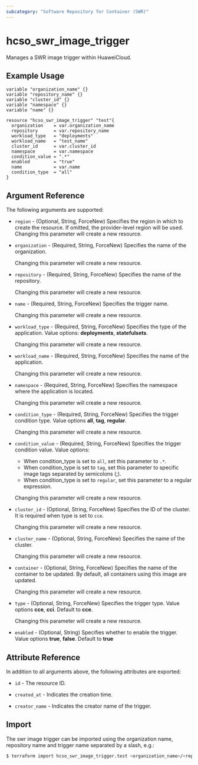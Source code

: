 ```yaml
---
subcategory: "Software Repository for Container (SWR)"
---
```


# hcso_swr_image_trigger

Manages a SWR image trigger within HuaweiCloud.

## Example Usage

```hcl
variable "organization_name" {}
variable "repository_name" {}
variable "cluster_id" {}
variable "namespace" {}
variable "name" {}

resource "hcso_swr_image_trigger" "test"{
  organization    = var.organization_name
  repository      = var.repository_name
  workload_type   = "deployments"
  workload_name   = "test_name"
  cluster_id      = var.cluster_id
  namespace       = var.namespace
  condition_value = ".*"
  enabled         = "true"
  name            = var.name
  condition_type  = "all"
}
```

## Argument Reference

The following arguments are supported:

* `region` - (Optional, String, ForceNew) Specifies the region in which to create the resource.
  If omitted, the provider-level region will be used.
  Changing this parameter will create a new resource.

* `organization` - (Required, String, ForceNew) Specifies the name of the organization.

  Changing this parameter will create a new resource.

* `repository` - (Required, String, ForceNew) Specifies the name of the repository.

  Changing this parameter will create a new resource.

* `name` - (Required, String, ForceNew) Specifies the trigger name.

  Changing this parameter will create a new resource.

* `workload_type` - (Required, String, ForceNew) Specifies the type of the application.
  Value options: **deployments**, **statefulsets**.

  Changing this parameter will create a new resource.

* `workload_name` - (Required, String, ForceNew) Specifies the name of the application.

  Changing this parameter will create a new resource.

* `namespace` - (Required, String, ForceNew) Specifies the namespace where the application is located.

  Changing this parameter will create a new resource.

* `condition_type` - (Required, String, ForceNew) Specifies the trigger condition type.
  Value options **all**, **tag**, **regular**.

  Changing this parameter will create a new resource.

* `condition_value` - (Required, String, ForceNew) Specifies the trigger condition value. Value options:
  + When condition_type is set to `all`, set this parameter to `.*`.
  + When condition_type is set to `tag`, set this parameter to specific image tags separated by semicolons (;).
  + When condition_type is set to `regular`, set this parameter to a regular expression.

  Changing this parameter will create a new resource.

* `cluster_id` - (Optional, String, ForceNew) Specifies the ID of the cluster.
  It is required when type is set to `cce`.

  Changing this parameter will create a new resource.

* `cluster_name` - (Optional, String, ForceNew) Specifies the name of the cluster.

  Changing this parameter will create a new resource.

* `container` - (Optional, String, ForceNew) Specifies the name of the container to be updated.
  By default, all containers using this image are updated.

  Changing this parameter will create a new resource.

* `type` - (Optional, String, ForceNew) Specifies the trigger type.
  Value options **cce**, **cci**. Default to **cce**.

  Changing this parameter will create a new resource.

* `enabled` - (Optional, String) Specifies whether to enable the trigger.
  Value options **true**, **false**. Default to **true**

## Attribute Reference

In addition to all arguments above, the following attributes are exported:

* `id` - The resource ID.

* `created_at` - Indicates the creation time.

* `creator_name` - Indicates the creator name of the trigger.

## Import

The swr image trigger can be imported using the organization name, repository name
and trigger name separated by a slash, e.g.:

```bash
$ terraform import hcso_swr_image_trigger.test <organization_name>/<repository_name>/<trigger_name>
```

